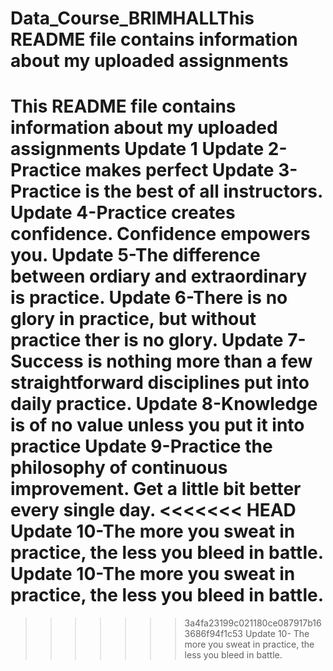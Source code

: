 # Data_Course_BRIMHALLThis README file contains information about my uploaded assignments
This README file contains information about my uploaded assignments
Update 1
Update 2-Practice makes perfect
Update 3-Practice is the best of all instructors.
Update 4-Practice creates confidence. Confidence empowers you.
Update 5-The difference between ordiary and extraordinary is practice.
Update 6-There is no glory in practice, but without practice ther is no glory.
Update 7-Success is nothing more than a few straightforward disciplines put into daily practice.
Update 8-Knowledge is of no value unless you put it into practice
Update 9-Practice the philosophy of continuous improvement. Get a little bit better every single day.
<<<<<<< HEAD
Update 10-The more you sweat in practice, the less you bleed in battle.
Update 10-The more you sweat in practice, the less you bleed in battle.
=======
>>>>>>> 3a4fa23199c021180ce087917b163686f94f1c53
Update 10-
The more you sweat in practice, the less you bleed in battle.
